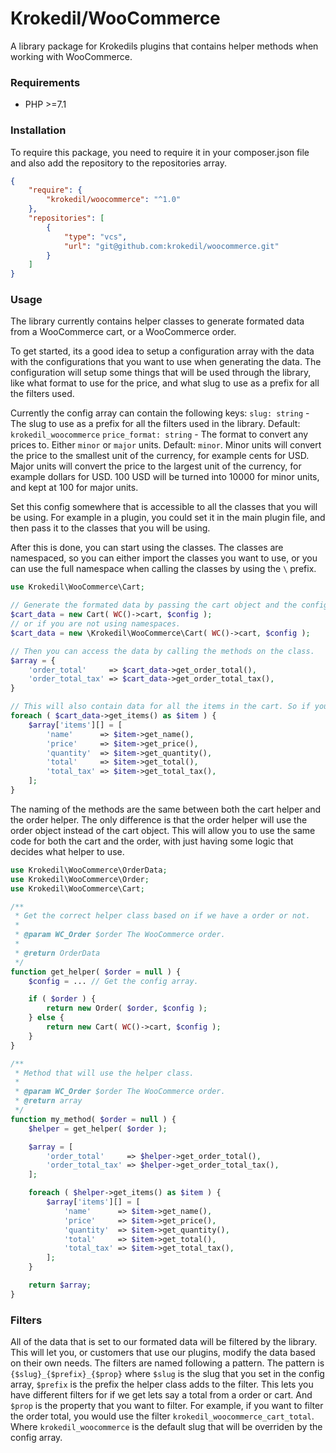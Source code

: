 # Krokedil/WooCommerce
A library package for Krokedils plugins that contains helper methods when working with WooCommerce.

### Requirements

- PHP >=7.1

### Installation

To require this package, you need to require it in your composer.json file and also add the repository to the repositories array.

```json
{
    "require": {
        "krokedil/woocommerce": "^1.0"
    },
    "repositories": [
        {
            "type": "vcs",
            "url": "git@github.com:krokedil/woocommerce.git"
        }
    ]
}
```

### Usage

The library currently contains helper classes to generate formated data from a WooCommerce cart, or a WooCommerce order.

To get started, its a good idea to setup a configuration array with the data with the configurations that you want to use when generating the data. The configuration will setup some things that will be used through the library, like what format to use for the price, and what slug to use as a prefix for all the filters used.

Currently the config array can contain the following keys:
`slug: string` - The slug to use as a prefix for all the filters used in the library. Default: `krokedil_woocommerce`
`price_format: string` - The format to convert any prices to. Either `minor` or `major` units. Default: `minor`. Minor units will convert the price to the smallest unit of the currency, for example cents for USD. Major units will convert the price to the largest unit of the currency, for example dollars for USD. 100 USD will be turned into 10000 for minor units, and kept at 100 for major units.

Set this config somewhere that is accessible to all the classes that you will be using. For example in a plugin, you could set it in the main plugin file, and then pass it to the classes that you will be using.

After this is done, you can start using the classes. The classes are namespaced, so you can either import the classes you want to use, or you can use the full namespace when calling the classes by using the `\` prefix.

```php
use Krokedil\WooCommerce\Cart;

// Generate the formated data by passing the cart object and the config array to the Cart class.
$cart_data = new Cart( WC()->cart, $config );
// or if you are not using namespaces.
$cart_data = new \Krokedil\WooCommerce\Cart( WC()->cart, $config );

// Then you can access the data by calling the methods on the class.
$array = {
    'order_total'     => $cart_data->get_order_total(),
    'order_total_tax' => $cart_data->get_order_total_tax(),
}

// This will also contain data for all the items in the cart. So if you need to pass data for each cart item, you can do so by looping through the items.
foreach ( $cart_data->get_items() as $item ) {
    $array['items'][] = [
        'name'      => $item->get_name(),
        'price'     => $item->get_price(),
        'quantity'  => $item->get_quantity(),
        'total'     => $item->get_total(),
        'total_tax' => $item->get_total_tax(),
    ];
}
```

The naming of the methods are the same between both the cart helper and the order helper. The only difference is that the order helper will use the order object instead of the cart object. This will allow you to use the same code for both the cart and the order, with just having some logic that decides what helper to use.

```php
use Krokedil\WooCommerce\OrderData;
use Krokedil\WooCommerce\Order;
use Krokedil\WooCommerce\Cart;

/**
 * Get the correct helper class based on if we have a order or not.
 *
 * @param WC_Order $order The WooCommerce order.
 *
 * @return OrderData
 */
function get_helper( $order = null ) {
    $config = ... // Get the config array.

    if ( $order ) {
        return new Order( $order, $config );
    } else {
        return new Cart( WC()->cart, $config );
    }
}

/**
 * Method that will use the helper class.
 *
 * @param WC_Order $order The WooCommerce order.
 * @return array
 */
function my_method( $order = null ) {
    $helper = get_helper( $order );

    $array = [
        'order_total'     => $helper->get_order_total(),
        'order_total_tax' => $helper->get_order_total_tax(),
    ];

    foreach ( $helper->get_items() as $item ) {
        $array['items'][] = [
            'name'      => $item->get_name(),
            'price'     => $item->get_price(),
            'quantity'  => $item->get_quantity(),
            'total'     => $item->get_total(),
            'total_tax' => $item->get_total_tax(),
        ];
    }

    return $array;
}
```

### Filters

All of the data that is set to our formated data will be filtered by the library. This will let you, or customers that use our plugins, modify the data based on their own needs.
The filters are named following a pattern. The pattern is `{$slug}_{$prefix}_{$prop}` where `$slug` is the slug that you set in the config array, `$prefix` is the prefix the helper class adds to the filter. This lets you have different filters for if we get lets say a total from a order or cart. And `$prop` is the property that you want to filter. For example, if you want to filter the order total, you would use the filter `krokedil_woocommerce_cart_total`. Where `krokedil_woocommerce` is the default slug that will be overriden by the config array.
